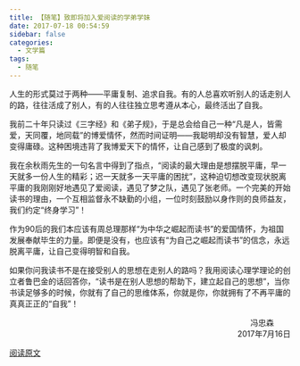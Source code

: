 ```yaml
---
title: 【随笔】致即将加入爱阅读的学弟学妹
date: 2017-07-18 00:54:59
sidebar: false
categories:
  - 文学篇
tags:
  - 随笔
---
```


<p class="paragraph">人生的形式莫过于两种——平庸复制、追求自我。有的人总喜欢听别人的话走别人的路，往往活成了别人，有的人往往独立思考遵从本心，最终活出了自我。</p>

<p class="paragraph">我前二十年只读过《三字经》和《弟子规》，于是总会给自己一种“凡是人，皆需爱，天同覆，地同载”的博爱情怀，然而时间证明——我聪明却没有智慧，爱人却变得庸碌。这种困境违背了我博爱天下的情怀，让自己感到了极度的讽刺。</p>

<p class="paragraph">我在余秋雨先生的一句名言中得到了指点，“阅读的最大理由是想摆脱平庸，早一天就多一份人生的精彩；迟一天就多一天平庸的困扰”，这种迫切想改变现状脱离平庸的我刚刚好地遇见了爱阅读，遇见了梦之队，遇见了张老师。一个完美的开始读书的理由，一个互相监督永不缺勤的小组，一位时刻鼓励以身作则的良师益友，我们约定“终身学习”！</p>

<p class="paragraph">作为90后的我们本应该有周总理那样“为中华之崛起而读书”的爱国情怀，为祖国发展奉献毕生的力量。即便是没有，也应该有“为自己之崛起而读书”的信念，永远脱离平庸，让自己变得明智和自我。</p>

<p class="paragraph">如果你问我读书不是在接受别人的思想在走别人的路吗？我用阅读心理学理论的创立者鲁巴金的话回答你，“读书是在别人思想的帮助下，建立起自己的思想”，当你书读足够多的时候，你就有了自己的思维体系，你就是你，你就拥有了不再平庸的真真正正的“自我”！</p>

<!-- <span style="float:right; margin-right: 40px;">冯忠森</span>
<span style="float: right">2017年7月16日</span> -->

<section style="text-align: right">
  <span style="margin-right: 30px;">冯忠森</span><br>
  <span>2017年7月16日</span>
</section>

[阅读原文](http://mp.weixin.qq.com/s/3jV1_QVBxxBqfQZkLbyilQ)
